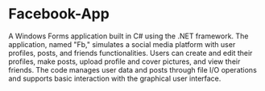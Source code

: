 # Facebook-App
A Windows Forms application built in C# using the .NET framework. The application, named "Fb," simulates a social media platform with user profiles, posts, and friends functionalities. Users can create and edit their profiles, make posts, upload profile and cover pictures, and view their friends. The code manages user data and posts through file I/O operations and supports basic interaction with the graphical user interface.
